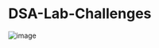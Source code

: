 # DSA-Lab-Challenges
![image](https://github.com/user-attachments/assets/502b0571-abf5-46e3-8464-c061763cd60c)
